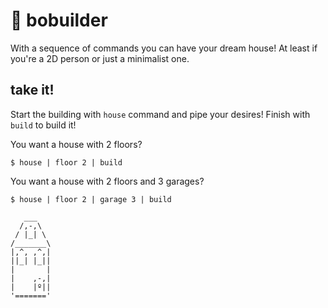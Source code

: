 # 🏡 bobuilder

With a sequence of commands you can have your dream house! At least if you're a 2D 
person or just a minimalist one.

## take it!

Start the building with `house` command and pipe your desires! Finish with `build` 
to build it!

You want a house with 2 floors?

```
$ house | floor 2 | build
```

You want a house with 2 floors and 3 garages?

```
$ house | floor 2 | garage 3 | build
```

```
   ___
  /,-,\
 / |_| \
/_______\
|,^, ,^,|  
||_| |_||
|       |
|    ,-,|  
|    |º||
'======='
```

